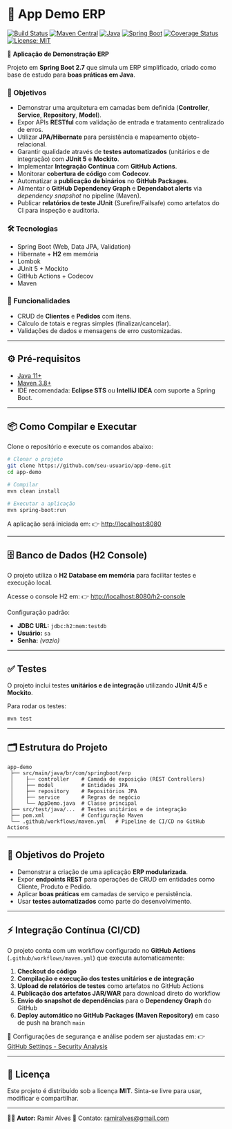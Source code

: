 # 📘 App Demo ERP

[![Build Status](https://github.com/ramiralvesmelo/app-demo/actions/workflows/maven.yml/badge.svg)](https://github.com/ramiralvesmelo/app-demo/actions/workflows/maven.yml)
[![Maven Central](https://img.shields.io/maven-central/v/org.springframework.boot/spring-boot-starter.svg?logo=apache-maven)](https://search.maven.org/artifact/org.springframework.boot/spring-boot-starter)
[![Java](https://img.shields.io/badge/Java-11-blue.svg?logo=java)](https://adoptium.net/)
[![Spring Boot](https://img.shields.io/badge/Spring%20Boot-2.7.18-brightgreen.svg?logo=springboot)](https://spring.io/projects/spring-boot)
[![Coverage Status](https://img.shields.io/codecov/c/github/ramiralvesmelo/app-demo?logo=codecov)](https://app.codecov.io/gh/ramiralvesmelo/app-demo)
[![License: MIT](https://img.shields.io/badge/License-MIT-yellow.svg)](LICENSE)

📘 **Aplicação de Demonstração ERP**

Projeto em **Spring Boot 2.7** que simula um ERP simplificado, criado como base de estudo para **boas práticas em Java**.

### 🚀 Objetivos

* Demonstrar uma arquitetura em camadas bem definida (**Controller**, **Service**, **Repository**, **Model**).
* Expor APIs **RESTful** com validação de entrada e tratamento centralizado de erros.
* Utilizar **JPA/Hibernate** para persistência e mapeamento objeto-relacional.
* Garantir qualidade através de **testes automatizados** (unitários e de integração) com **JUnit 5** e **Mockito**.
* Implementar **Integração Contínua** com **GitHub Actions**.
* Monitorar **cobertura de código** com **Codecov**.
* Automatizar a **publicação de binários** no **GitHub Packages**.
* Alimentar o **GitHub Dependency Graph** e **Dependabot alerts** via *dependency snapshot* no pipeline (Maven).
* Publicar **relatórios de teste JUnit** (Surefire/Failsafe) como artefatos do CI para inspeção e auditoria.

### 🛠️ Tecnologias

* Spring Boot (Web, Data JPA, Validation)
* Hibernate + **H2** em memória
* Lombok
* JUnit 5 + Mockito
* GitHub Actions + Codecov
* Maven

### 📌 Funcionalidades

* CRUD de **Clientes** e **Pedidos** com itens.
* Cálculo de totais e regras simples (finalizar/cancelar).
* Validações de dados e mensagens de erro customizadas.

---

## ⚙️ Pré-requisitos

* [Java 11+](https://adoptium.net/)
* [Maven 3.8+](https://maven.apache.org/)
* IDE recomendada: **Eclipse STS** ou **IntelliJ IDEA** com suporte a Spring Boot.

---

## 📦 Como Compilar e Executar

Clone o repositório e execute os comandos abaixo:

```bash
# Clonar o projeto
git clone https://github.com/seu-usuario/app-demo.git
cd app-demo

# Compilar
mvn clean install

# Executar a aplicação
mvn spring-boot:run
```

A aplicação será iniciada em:
👉 [http://localhost:8080](http://localhost:8080)

---

## 🗄️ Banco de Dados (H2 Console)

O projeto utiliza o **H2 Database em memória** para facilitar testes e execução local.

Acesse o console H2 em:
👉 [http://localhost:8080/h2-console](http://localhost:8080/h2-console)

Configuração padrão:

* **JDBC URL:** `jdbc:h2:mem:testdb`
* **Usuário:** `sa`
* **Senha:** *(vazio)*

---

## ✅ Testes

O projeto inclui testes **unitários e de integração** utilizando **JUnit 4/5** e **Mockito**.

Para rodar os testes:

```bash
mvn test
```

---

## 🗂️ Estrutura do Projeto

```
app-demo
 ├── src/main/java/br/com/springboot/erp
 │    ├── controller    # Camada de exposição (REST Controllers)
 │    ├── model         # Entidades JPA
 │    ├── repository    # Repositórios JPA
 │    ├── service       # Regras de negócio
 │    └── AppDemo.java  # Classe principal
 ├── src/test/java/...  # Testes unitários e de integração
 ├── pom.xml            # Configuração Maven
 └── .github/workflows/maven.yml   # Pipeline de CI/CD no GitHub Actions
```

---

## 🎯 Objetivos do Projeto

* Demonstrar a criação de uma aplicação **ERP modularizada**.
* Expor **endpoints REST** para operações de CRUD em entidades como Cliente, Produto e Pedido.
* Aplicar **boas práticas** em camadas de serviço e persistência.
* Usar **testes automatizados** como parte do desenvolvimento.

---

## ⚡ Integração Contínua (CI/CD)

O projeto conta com um workflow configurado no **GitHub Actions** (`.github/workflows/maven.yml`) que executa automaticamente:

1. **Checkout do código**
2. **Compilação e execução dos testes unitários e de integração**
3. **Upload de relatórios de testes** como artefatos no GitHub Actions
4. **Publicação dos artefatos JAR/WAR** para download direto do workflow
5. **Envio do snapshot de dependências** para o **Dependency Graph** do GitHub
6. **Deploy automático no GitHub Packages (Maven Repository)** em caso de push na branch `main`

📍 Configurações de segurança e análise podem ser ajustadas em:
👉 [GitHub Settings - Security Analysis](https://github.com/ramiralvesmelo/app-demo/settings/security_analysis)

---

## 📜 Licença

Este projeto é distribuído sob a licença **MIT**.
Sinta-se livre para usar, modificar e compartilhar.

---

👨‍💻 **Autor:** Ramir Alves
📧 Contato: [ramiralves@gmail.com](mailto:ramiralves@gmail.com)